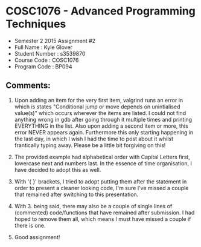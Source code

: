 # COSC1076 - Advanced Programming Techniques
- Semester 2 2015 Assignment #2
- Full Name         : Kyle Glover
- Student Number    : s3539870
- Course Code       : COSC1076
- Program Code      : BP094

## Comments:
1. Upon adding an item for the very first item, valgrind runs an error in which is states "Conditional jump or move depends on unintialised value(s)" which occurs wherever the items are listed. I could not find anything wrong in gdb after going through it multiple times and printing EVERYTHING in the list. Also upon adding a second item or more, this error NEVER appears again. Furthermore this only starting happening in the last day, in which I wish I had the time to post about it whilst frantically typing away. Please be a little bit forgiving on this!

2. The provided example had alphabetical order with Capital Letters first, lowercase next and numbers last. In the essence of time organisation, I have decided to adopt this as well.
	
3. With '{ }' brackets, I tried to adopt putting them after the statement in order to present a cleaner looking code, I'm sure I've missed a couple that remained after switching to this presentation.
	
4. With 3. being said, there may also be a couple of single lines of (commented) code/functions that have remained after submission. I had hoped to remove them all, which means I must have missed a couple if there is one.

5. Good assignment!
